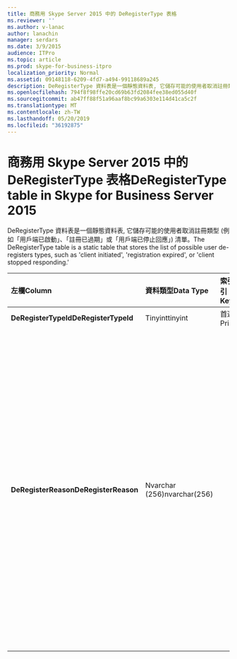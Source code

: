 ```yaml
---
title: 商務用 Skype Server 2015 中的 DeRegisterType 表格
ms.reviewer: ''
ms.author: v-lanac
author: lanachin
manager: serdars
ms.date: 3/9/2015
audience: ITPro
ms.topic: article
ms.prod: skype-for-business-itpro
localization_priority: Normal
ms.assetid: 09148118-6209-4fd7-a494-99118689a245
description: DeRegisterType 資料表是一個靜態資料表, 它儲存可能的使用者取消註冊類型 (例如「用戶端已啟動」、「註冊已過期」或「用戶端已停止回應」) 清單。
ms.openlocfilehash: 794f8f98ffe20cd69b63fd2084fee38ed055d40f
ms.sourcegitcommit: ab47ff88f51a96aaf8bc99a6303e114d41ca5c2f
ms.translationtype: MT
ms.contentlocale: zh-TW
ms.lasthandoff: 05/20/2019
ms.locfileid: "36192875"
---
```

# <a name="deregistertype-table-in-skype-for-business-server-2015"></a><span data-ttu-id="fb2b9-103">商務用 Skype Server 2015 中的 DeRegisterType 表格</span><span class="sxs-lookup"><span data-stu-id="fb2b9-103">DeRegisterType table in Skype for Business Server 2015</span></span>
 
<span data-ttu-id="fb2b9-104">DeRegisterType 資料表是一個靜態資料表, 它儲存可能的使用者取消註冊類型 (例如「用戶端已啟動」、「註冊已過期」或「用戶端已停止回應」) 清單。</span><span class="sxs-lookup"><span data-stu-id="fb2b9-104">The DeRegisterType table is a static table that stores the list of possible user de-registers types, such as 'client initiated', 'registration expired', or 'client stopped responding.'</span></span>
  
|<span data-ttu-id="fb2b9-105">**左欄**</span><span class="sxs-lookup"><span data-stu-id="fb2b9-105">**Column**</span></span>|<span data-ttu-id="fb2b9-106">**資料類型**</span><span class="sxs-lookup"><span data-stu-id="fb2b9-106">**Data Type**</span></span>|<span data-ttu-id="fb2b9-107">**索引鍵/索引**</span><span class="sxs-lookup"><span data-stu-id="fb2b9-107">**Key/Index**</span></span>|<span data-ttu-id="fb2b9-108">**詳細資料**</span><span class="sxs-lookup"><span data-stu-id="fb2b9-108">**Details**</span></span>|
|:-----|:-----|:-----|:-----|
|<span data-ttu-id="fb2b9-109">**DeRegisterTypeId**</span><span class="sxs-lookup"><span data-stu-id="fb2b9-109">**DeRegisterTypeId**</span></span> <br/> |<span data-ttu-id="fb2b9-110">Tinyint</span><span class="sxs-lookup"><span data-stu-id="fb2b9-110">tinyint</span></span>  <br/> |<span data-ttu-id="fb2b9-111">首選</span><span class="sxs-lookup"><span data-stu-id="fb2b9-111">Primary</span></span>  <br/> ||
|<span data-ttu-id="fb2b9-112">**DeRegisterReason**</span><span class="sxs-lookup"><span data-stu-id="fb2b9-112">**DeRegisterReason**</span></span> <br/> |<span data-ttu-id="fb2b9-113">Nvarchar (256)</span><span class="sxs-lookup"><span data-stu-id="fb2b9-113">nvarchar(256)</span></span>  <br/> || <span data-ttu-id="fb2b9-114">允許的值:</span><span class="sxs-lookup"><span data-stu-id="fb2b9-114">Allowed values:</span></span> <br/>  <span data-ttu-id="fb2b9-115">0--未知</span><span class="sxs-lookup"><span data-stu-id="fb2b9-115">0 -- Unknown</span></span> <br/>  <span data-ttu-id="fb2b9-116">1--用戶端啟動取消註冊</span><span class="sxs-lookup"><span data-stu-id="fb2b9-116">1 -- Client Initiated Deregistration</span></span> <br/>  <span data-ttu-id="fb2b9-117">2--註冊已過期</span><span class="sxs-lookup"><span data-stu-id="fb2b9-117">2 -- Registration Expired</span></span> <br/>  <span data-ttu-id="fb2b9-118">3-用戶端發生故障</span><span class="sxs-lookup"><span data-stu-id="fb2b9-118">3 - Client crashed</span></span> <br/>  <span data-ttu-id="fb2b9-119">4--使用者屬性已變更</span><span class="sxs-lookup"><span data-stu-id="fb2b9-119">4 -- User Attributes Changed</span></span> <br/>  <span data-ttu-id="fb2b9-120">5-首選的註冊機構已變更</span><span class="sxs-lookup"><span data-stu-id="fb2b9-120">5 - Preferred Registrar Changed</span></span> <br/>  <span data-ttu-id="fb2b9-121">6--生存模式中的舊版用戶端</span><span class="sxs-lookup"><span data-stu-id="fb2b9-121">6 -- Legacy Client In Survival Mode</span></span> <br/> |
   

